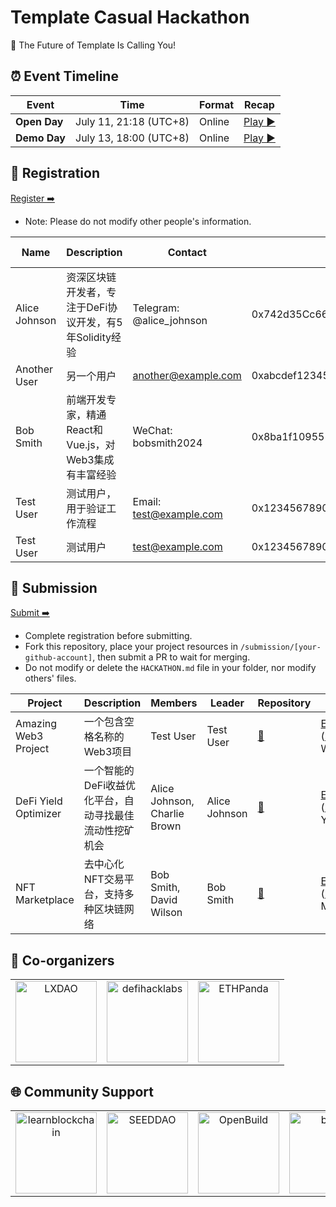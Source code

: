 # Template Casual Hackathon

<!-- [English](/docs/README_EN-US.md) | [简体中文](/docs/README_ZH-CN.md) -->

🧬 The Future of Template Is Calling You!


## ⏰ Event Timeline

| Event           | Time                  | Format    | Recap                |
| --------------- | --------------------- | --------- | ------------------------------ |
| **Open Day**  | July 11, 21:18 (UTC+8) | Online | [Play ▶️](https://example.com/) |
| **Demo Day** | July 13, 18:00 (UTC+8) | Online |   [Play ▶️](https://example.com/)  |


## 📝 Registration

<!-- Registration link start -->
[Register ➡️](https://github.com/CasualHackathon/Template/issues/new?title=Registration&body=%23%23%20Registration%20Form%0A%0A**Name%3A**%20(Please%20enter%20your%20full%20name)%0A%0A---%0A%0A**Description%3A**%20(Brief%20personal%20introduction%20including%20skills%20and%20experience)%0A%0A---%0A%0A**Contact%3A**%20(Format%3A%20Contact%20Method%3A%20Contact%20Account%2C%20e.g.%2C%20Telegram%3A%20%40username%2C%20WeChat%3A%20username%2C%20Email%3A%20email%40example.com)%0A%0A---%0A%0A**Wallet%20Address%3A**%20(Your%20wallet%20address%20or%20ENS%20domain%20on%20Ethereum%20mainnet)%0A%0A---%0A%0A**Team%20Willingness%3A**%20(Choose%20one%3A%20Yes%20%7C%20No%20%7C%20Maybe)%0A%0A---)
<!-- Registration link end -->

- Note: Please do not modify other people's information.

<!-- Registration start -->
| Name | Description | Contact | Wallet Address | Team Willingness | Operate |
| ---- | ----------- | ------- | -------------- | ---------------- | ------- |
| Alice Johnson | 资深区块链开发者，专注于DeFi协议开发，有5年Solidity经验 | Telegram: @alice_johnson | 0x742d35Cc6634C0532925a3b8D4C9db96C4b4d8b6 | Yes | [Edit](https://github.com/CasualHackathon/Template/issues/new?title=Registration%20-%20Alice%20Johnson&body=%23%23%20Registration%20Form%0A%0A**Name%3A**%0A%0AAlice%20Johnson%0A%0A**Description%3A**%0A%0A%E8%B5%84%E6%B7%B1%E5%8C%BA%E5%9D%97%E9%93%BE%E5%BC%80%E5%8F%91%E8%80%85%EF%BC%8C%E4%B8%93%E6%B3%A8%E4%BA%8EDeFi%E5%8D%8F%E8%AE%AE%E5%BC%80%E5%8F%91%EF%BC%8C%E6%9C%895%E5%B9%B4Solidity%E7%BB%8F%E9%AA%8C%0A%0A**Contact%3A**%0A%0ATelegram%3A%20%40alice_johnson%0A%0A**Wallet%20Address%3A**%0A%0A0x742d35Cc6634C0532925a3b8D4C9db96C4b4d8b6%0A%0A**Team%20Willingness%3A**%0A%0AYes) |
| Another User | 另一个用户 | another@example.com | 0xabcdef1234567890abcdef1234567890abcdef12 | No | [Edit](https://github.com/CasualHackathon/Template/issues/new?title=Registration%20-%20Another%20User&body=%23%23%20Registration%20Form%0A%0A**Name%3A**%0A%0AAnother%20User%0A%0A**Description%3A**%0A%0A%E5%8F%A6%E4%B8%80%E4%B8%AA%E7%94%A8%E6%88%B7%0A%0A**Contact%3A**%0A%0Aanother%40example.com%0A%0A**Wallet%20Address%3A**%0A%0A0xabcdef1234567890abcdef1234567890abcdef12%0A%0A**Team%20Willingness%3A**%0A%0ANo) |
| Bob Smith | 前端开发专家，精通React和Vue.js，对Web3集成有丰富经验 | WeChat: bobsmith2024 | 0x8ba1f109551bD432803012645Hac136c4c8c8c8c | Maybe | [Edit](https://github.com/CasualHackathon/Template/issues/new?title=Registration%20-%20Bob%20Smith&body=%23%23%20Registration%20Form%0A%0A**Name%3A**%0A%0ABob%20Smith%0A%0A**Description%3A**%0A%0A%E5%89%8D%E7%AB%AF%E5%BC%80%E5%8F%91%E4%B8%93%E5%AE%B6%EF%BC%8C%E7%B2%BE%E9%80%9AReact%E5%92%8CVue.js%EF%BC%8C%E5%AF%B9Web3%E9%9B%86%E6%88%90%E6%9C%89%E4%B8%B0%E5%AF%8C%E7%BB%8F%E9%AA%8C%0A%0A**Contact%3A**%0A%0AWeChat%3A%20bobsmith2024%0A%0A**Wallet%20Address%3A**%0A%0A0x8ba1f109551bD432803012645Hac136c4c8c8c8c%0A%0A**Team%20Willingness%3A**%0A%0AMaybe) |
| Test User | 测试用户，用于验证工作流程 | Email: test@example.com | 0x1234567890abcdef1234567890abcdef12345678 | Yes | [Edit](https://github.com/CasualHackathon/Template/issues/new?title=Registration%20-%20Test%20User&body=%23%23%20Registration%20Form%0A%0A**Name%3A**%0A%0ATest%20User%0A%0A**Description%3A**%0A%0A%E6%B5%8B%E8%AF%95%E7%94%A8%E6%88%B7%EF%BC%8C%E7%94%A8%E4%BA%8E%E9%AA%8C%E8%AF%81%E5%B7%A5%E4%BD%9C%E6%B5%81%E7%A8%8B%0A%0A**Contact%3A**%0A%0AEmail%3A%20test%40example.com%0A%0A**Wallet%20Address%3A**%0A%0A0x1234567890abcdef1234567890abcdef12345678%0A%0A**Team%20Willingness%3A**%0A%0AYes) |
| Test User | 测试用户 | test@example.com | 0x1234567890abcdef1234567890abcdef12345678 | Yes | [Edit](https://github.com/CasualHackathon/Template/issues/new?title=Registration%20-%20Test%20User&body=%23%23%20Registration%20Form%0A%0A**Name%3A**%0A%0ATest%20User%0A%0A**Description%3A**%0A%0A%E6%B5%8B%E8%AF%95%E7%94%A8%E6%88%B7%0A%0A**Contact%3A**%0A%0Atest%40example.com%0A%0A**Wallet%20Address%3A**%0A%0A0x1234567890abcdef1234567890abcdef12345678%0A%0A**Team%20Willingness%3A**%0A%0AYes) |

<!-- Registration end -->


## 🎯 Submission

<!-- Submission link start -->

[Submit ➡️](https://github.com/CasualHackathon/Template/issues/new?title=Submission&body=%23%23%20Project%20Submission%20Form%0A%0A**Project%20Name%3A**%20(Enter%20your%20project%20name)%0A%0A---%0A%0A**Project%20Description%3A**%20(Brief%20description%20about%20your%20project%20in%20one%20sentence)%0A%0A---%0A%0A**Project%20Members%3A**%20(List%20all%20team%20members%2C%20comma-separated)%0A%0A---%0A%0A**Project%20Leader%3A**%20(Project%20leader%20name)%0A%0A---%0A%0A**Repository%20URL%3A**%20(Open%20source%20repository%20URL%20-%20project%20must%20be%20open%20source)%0A%0A---)

<!-- Submission link end -->

- Complete registration before submitting.
- Fork this repository, place your project resources in `/submission/[your-github-account]`, then submit a PR to wait for merging.
- Do not modify or delete the `HACKATHON.md` file in your folder, nor modify others' files.

<!-- Submission start -->
| Project | Description | Members | Leader | Repository | Operate |
| ----------- | ----------------- | -------------- | ------- | ---------- | -------- |
| Amazing Web3 Project | 一个包含空格名称的Web3项目 | Test User | Test User | [🔗](https://github.com/test/amazing-web3-project) | [Edit](https://github.com/CasualHackathon/Template/issues/new?title=Submission%20-%20Amazing%20Web3%20Project&body=%23%23%20Project%20Submission%20Form%0A%0A**Project%20Name%3A**%0A%0AAmazing%20Web3%20Project%0A%0A**Project%20Description%3A**%0A%0A%E4%B8%80%E4%B8%AA%E5%8C%85%E5%90%AB%E7%A9%BA%E6%A0%BC%E5%90%8D%E7%A7%B0%E7%9A%84Web3%E9%A1%B9%E7%9B%AE%0A%0A**Project%20Members%3A**%0A%0ATest%20User%0A%0A**Project%20Leader%3A**%0A%0ATest%20User%0A%0A**Repository%20URL%3A**%0A%0Ahttps%3A%2F%2Fgithub.com%2Ftest%2Famazing-web3-project) &#124; [File](https://github.com/CasualHackathon/Template/blob/main/submission/Amazing Web3 Project.md) |
| DeFi Yield Optimizer | 一个智能的DeFi收益优化平台，自动寻找最佳流动性挖矿机会 | Alice Johnson, Charlie Brown | Alice Johnson | [🔗](https://github.com/alice-johnson/defi-yield-optimizer) | [Edit](https://github.com/CasualHackathon/Template/issues/new?title=Submission%20-%20DeFi%20Yield%20Optimizer&body=%23%23%20Project%20Submission%20Form%0A%0A**Project%20Name%3A**%0A%0ADeFi%20Yield%20Optimizer%0A%0A**Project%20Description%3A**%0A%0A%E4%B8%80%E4%B8%AA%E6%99%BA%E8%83%BD%E7%9A%84DeFi%E6%94%B6%E7%9B%8A%E4%BC%98%E5%8C%96%E5%B9%B3%E5%8F%B0%EF%BC%8C%E8%87%AA%E5%8A%A8%E5%AF%BB%E6%89%BE%E6%9C%80%E4%BD%B3%E6%B5%81%E5%8A%A8%E6%80%A7%E6%8C%96%E7%9F%BF%E6%9C%BA%E4%BC%9A%0A%0A**Project%20Members%3A**%0A%0AAlice%20Johnson%2C%20Charlie%20Brown%0A%0A**Project%20Leader%3A**%0A%0AAlice%20Johnson%0A%0A**Repository%20URL%3A**%0A%0Ahttps%3A%2F%2Fgithub.com%2Falice-johnson%2Fdefi-yield-optimizer) &#124; [File](https://github.com/CasualHackathon/Template/blob/main/submission/DeFi Yield Optimizer.md) |
| NFT Marketplace | 去中心化NFT交易平台，支持多种区块链网络 | Bob Smith, David Wilson | Bob Smith | [🔗](https://github.com/bob-smith/nft-marketplace) | [Edit](https://github.com/CasualHackathon/Template/issues/new?title=Submission%20-%20NFT%20Marketplace&body=%23%23%20Project%20Submission%20Form%0A%0A**Project%20Name%3A**%0A%0ANFT%20Marketplace%0A%0A**Project%20Description%3A**%0A%0A%E5%8E%BB%E4%B8%AD%E5%BF%83%E5%8C%96NFT%E4%BA%A4%E6%98%93%E5%B9%B3%E5%8F%B0%EF%BC%8C%E6%94%AF%E6%8C%81%E5%A4%9A%E7%A7%8D%E5%8C%BA%E5%9D%97%E9%93%BE%E7%BD%91%E7%BB%9C%0A%0A**Project%20Members%3A**%0A%0ABob%20Smith%2C%20David%20Wilson%0A%0A**Project%20Leader%3A**%0A%0ABob%20Smith%0A%0A**Repository%20URL%3A**%0A%0Ahttps%3A%2F%2Fgithub.com%2Fbob-smith%2Fnft-marketplace) &#124; [File](https://github.com/CasualHackathon/Template/blob/main/submission/NFT Marketplace.md) |

<!-- Submission end -->


## 🤝 Co-organizers


<table>
    <tr>
        <td  align="center" valign="middle">
            <a href="https://lxdao.io/" target="_blank">
                <img src="./materials/images/LXDAO.png" alt="LXDAO" width="130" />
            </a>
        </td>
         <td align="center" valign="middle">
            <a href="https://defihacklabs.io/" target="_blank">
                <img src="./materials/images/defihacklabs.png" alt="defihacklabs" width="130" />
            </a>
        </td>
        <td  align="center" valign="middle">
            <a href="https://ethpanda.org/" target="_blank">
                <img src="./materials/images/ETHPanda.png" alt="ETHPanda" width="130" />
            </a>
        </td>
    </tr>
</table>

## 🌐 Community Support

<table>
    <tr>
        <td align="center" valign="middle">
            <a href="https://learnblockchain.cn/" target="_blank">
                <img src="./materials/images/learnblockchain.png" alt="learnblockchain" width="130" />
            </a>
        </td>
        <td align="center" valign="middle">
            <a href="https://seedao.xyz/" target="_blank">
                <img src="./materials/images/SEEDDAO.png" alt="SEEDDAO" width="130" />
            </a>
        </td>
        <td align="center" valign="middle">
            <a href="https://openbuild.xyz/" target="_blank">
                <img src="./materials/images/OpenBuild.png" alt="OpenBuild" width="130" />
            </a>
        </td>
        <td align="center" valign="middle">
            <a href="https://x.com/BUPT3DAO" target="_blank">
                <img src="./materials/images/imagesbupt3.png" alt="bupt3" width="130" />
            </a>
        </td>
        <td align="center" valign="middle">
            <a href="https://x.com/THUBA_DAO/" target="_blank">
                <img src="./materials/images/thuba.png" alt="THUBA_DAO" width="130" />
            </a>
        </td>
    </tr>
</table>